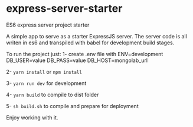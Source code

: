 # express-server-starter
ES6 express server project starter

A simple app to serve as a starter ExpressJS server. The server code is all writen in es6 and transpiled with babel for development build stages.

To run the project just:
1- create .env file with 
  ENV=development
  DB_USER=value
  DB_PASS=value
  DB_HOST=mongolab_url

2- `yarn install` or `npm install`

3- `yarn run dev` for development

4- `yarn build` to compile to dist folder

5- `sh build.sh` to compile and prepare for deployment

Enjoy working with it.
